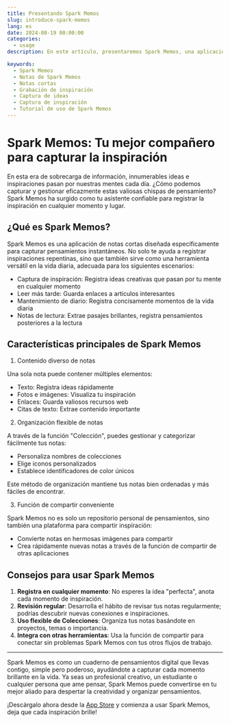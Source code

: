 ```yaml
---
title: Presentando Spark Memos
slug: introduce-spark-memos
lang: es
date: 2024-08-19 00:00:00
categories:
  - usage
description: En este artículo, presentaremos Spark Memos, una aplicación de toma de notas que te ayuda a capturar tus pensamientos e inspiraciones.

keywords:
  - Spark Memos
  - Notas de Spark Memos
  - Notas cortas
  - Grabación de inspiración
  - Captura de ideas
  - Captura de inspiración
  - Tutorial de uso de Spark Memos
---
```


# Spark Memos: Tu mejor compañero para capturar la inspiración

En esta era de sobrecarga de información, innumerables ideas e inspiraciones pasan por nuestras mentes cada día. ¿Cómo podemos capturar y gestionar eficazmente estas valiosas chispas de pensamiento? Spark Memos ha surgido como tu asistente confiable para registrar la inspiración en cualquier momento y lugar.

## ¿Qué es Spark Memos?

Spark Memos es una aplicación de notas cortas diseñada específicamente para capturar pensamientos instantáneos. No solo te ayuda a registrar inspiraciones repentinas, sino que también sirve como una herramienta versátil en la vida diaria, adecuada para los siguientes escenarios:

- Captura de inspiración: Registra ideas creativas que pasan por tu mente en cualquier momento
- Leer más tarde: Guarda enlaces a artículos interesantes
- Mantenimiento de diario: Registra concisamente momentos de la vida diaria
- Notas de lectura: Extrae pasajes brillantes, registra pensamientos posteriores a la lectura

## Características principales de Spark Memos

1. Contenido diverso de notas

Una sola nota puede contener múltiples elementos:

- Texto: Registra ideas rápidamente
- Fotos e imágenes: Visualiza tu inspiración
- Enlaces: Guarda valiosos recursos web
- Citas de texto: Extrae contenido importante

2. Organización flexible de notas

A través de la función "Colección", puedes gestionar y categorizar fácilmente tus notas:

- Personaliza nombres de colecciones
- Elige iconos personalizados
- Establece identificadores de color únicos

Este método de organización mantiene tus notas bien ordenadas y más fáciles de encontrar.

3. Función de compartir conveniente

Spark Memos no es solo un repositorio personal de pensamientos, sino también una plataforma para compartir inspiración:

- Convierte notas en hermosas imágenes para compartir
- Crea rápidamente nuevas notas a través de la función de compartir de otras aplicaciones

## Consejos para usar Spark Memos

1. **Registra en cualquier momento**: No esperes la idea "perfecta", anota cada momento de inspiración.
2. **Revisión regular**: Desarrolla el hábito de revisar tus notas regularmente; podrías descubrir nuevas conexiones e inspiraciones.
3. **Uso flexible de Colecciones**: Organiza tus notas basándote en proyectos, temas o importancia.
4. **Integra con otras herramientas**: Usa la función de compartir para conectar sin problemas Spark Memos con tus otros flujos de trabajo.

---

Spark Memos es como un cuaderno de pensamientos digital que llevas contigo, simple pero poderoso, ayudándote a capturar cada momento brillante en la vida. Ya seas un profesional creativo, un estudiante o cualquier persona que ame pensar, Spark Memos puede convertirse en tu mejor aliado para despertar la creatividad y organizar pensamientos.

¡Descárgalo ahora desde la [App Store](https://weel.one/spark-ios) y comienza a usar Spark Memos, deja que cada inspiración brille!

